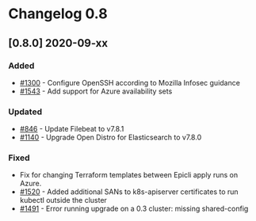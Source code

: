 # Changelog 0.8

## [0.8.0] 2020-09-xx

### Added

- [#1300](https://github.com/epiphany-platform/epiphany/issues/1300) - Configure OpenSSH according to Mozilla Infosec guidance
- [#1543](https://github.com/epiphany-platform/epiphany/issues/1543) - Add support for Azure availability sets

### Updated

- [#846](https://github.com/epiphany-platform/epiphany/issues/846) - Update Filebeat to v7.8.1
- [#1140](https://github.com/epiphany-platform/epiphany/issues/1140) - Upgrade Open Distro for Elasticsearch to v7.8.0

### Fixed

- Fix for changing Terraform templates between Epicli apply runs on Azure.
- [#1520](https://github.com/epiphany-platform/epiphany/issues/1520) - Added additional SANs to k8s-apiserver certificates to run kubectl outside the cluster
- [#1491](https://github.com/epiphany-platform/epiphany/issues/1491) - Error running upgrade on a 0.3 cluster: missing shared-config
